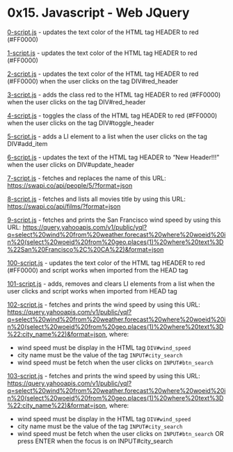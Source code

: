 # 0x15. Javascript - Web JQuery

[0-script.js](0-script.js) - updates the text color of the HTML tag HEADER to red (#FF0000)

[1-script.js](1-script.js) - updates the text color of the HTML tag HEADER to red (#FF0000)

[2-script.js](2-script.js) - updates the text color of the HTML tag HEADER to red (#FF0000) when the user clicks on the tag DIV#red_header

[3-script.js](3-script.js) - adds the class red to the HTML tag HEADER to red (#FF0000) when the user clicks on the tag DIV#red_header

[4-script.js](4-script.js) - toggles the class of the HTML tag HEADER to red (#FF0000) when the user clicks on the tag DIV#toggle_header

[5-script.js](5-script.js) - adds a LI element to a list when the user clicks on the tag DIV#add_item

[6-script.js](6-script.js) - updates the text of the HTML tag HEADER to “New Header!!!” when the user clicks on DIV#update_header

[7-script.js](7-script.js) - fetches and replaces the name of this URL: https://swapi.co/api/people/5/?format=json

[8-script.js](8-script.js) - fetches and lists all movies title by using this URL: https://swapi.co/api/films/?format=json

[9-script.js](9-script.js) - fetches and prints the San Francisco wind speed by using this URL: https://query.yahooapis.com/v1/public/yql?q=select%20wind%20from%20weather.forecast%20where%20woeid%20in%20(select%20woeid%20from%20geo.places(1)%20where%20text%3D%22San%20Francisco%2C%20CA%22)&format=json

[100-script.js](100-script.js) - updates the text color of the HTML tag HEADER to red (#FF0000) and script works when imported from the HEAD tag

[101-script.js](101-script.js) - adds, removes and clears LI elements from a list when the user clicks and script works when imported from HEAD tag

[102-script.js](102-script.js) - fetches and prints the wind speed by using this URL: https://query.yahooapis.com/v1/public/yql?q=select%20wind%20from%20weather.forecast%20where%20woeid%20in%20(select%20woeid%20from%20geo.places(1)%20where%20text%3D%22:city_name%22)&format=json, where:
  * wind speed must be display in the HTML tag `DIV#wind_speed`
  * city name must be the value of the tag `INPUT#city_search`
  * wind speed must be fetch when the user clicks on `INPUT#btn_search`

[103-script.js](103-script.js) - fetches and prints the wind speed by using this URL: https://query.yahooapis.com/v1/public/yql?q=select%20wind%20from%20weather.forecast%20where%20woeid%20in%20(select%20woeid%20from%20geo.places(1)%20where%20text%3D%22:city_name%22)&format=json, where:
  * wind speed must be display in the HTML tag `DIV#wind_speed`
  * city name must be the value of the tag `INPUT#city_search`
  * wind speed must be fetch when the user clicks on `INPUT#btn_search` OR press ENTER when the focus is on INPUT#city_search
